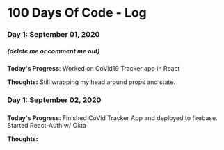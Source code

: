 # 100 Days Of Code - Log

### Day 1: September 01, 2020 
##### (delete me or comment me out)

**Today's Progress**: Worked on CoVid19 Tracker app in React

**Thoughts:** Still wrapping my head around props and state.

### Day 1: September 02, 2020 
#####

**Today's Progress**: Finished CoVid Tracker App and deployed to firebase. 
Started React-Auth w/ Okta

**Thoughts:** 